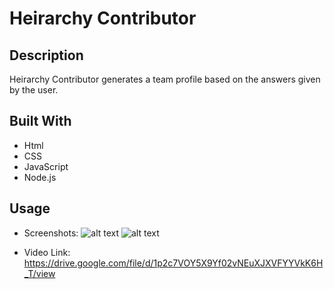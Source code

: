 # Heirarchy Contributor

## Description
Heirarchy Contributor generates a team profile based on the answers given by the user. 

## Built With 
* Html 
* CSS
* JavaScript
* Node.js

## Usage
* Screenshots:
![alt text]("Screenshot1.png")
![alt text]("Screenshot2.png")

* Video Link:
https://drive.google.com/file/d/1p2c7VOY5X9Yf02vNEuXJXVFYYVkK6H_T/view